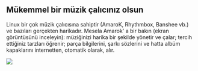 ﻿<?php require("../../entete.php"); ?> <?php require("../../base.php"); ?> <?php require("../../fonctions.php"); ?>

<div id="corps">

<h2>Mükemmel bir müzik çalıcınız olsun</h2>

Linux bir çok müzik çalıcısına sahiptir (AmaroK, Rhythmbox, Banshee vb.) ve bazıları gerçekten harikadır. Mesela Amarok' a bir bakın (ekran görüntüsünü inceleyin): müziğinizi harika bir şekilde yönetir ve çalar; 
tercih ettiğiniz tarzları öğrenir; parça bilgilerini, şarkı sözlerini ve hatta albüm kapaklarını internetten, otomatik olarak, alır.

<img src="Images/amarok.png" />

</div>


